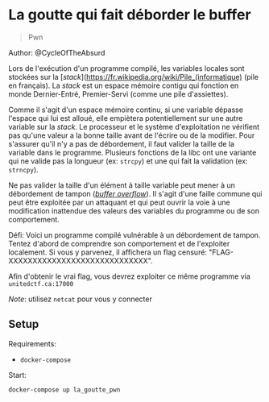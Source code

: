# La goutte qui fait déborder le buffer

> Pwn

Author: @CycleOfTheAbsurd

Lors de l'exécution d'un programme compilé, les variables locales sont stockées sur la [_stack_](https://fr.wikipedia.org/wiki/Pile_(informatique) (pile en français). La _stack_ est un espace mémoire contigu qui fonction en monde Dernier-Entré, Premier-Servi (comme une pile d'assiettes).

Comme il s'agit d'un espace mémoire continu, si une variable dépasse l'espace qui lui est alloué, elle empiètera potentiellement sur une autre variable sur la _stack_. Le processeur et le système d'exploitation ne vérifient pas qu'une valeur a la bonne taille avant de l'écrire ou de la modifier. Pour s'assurer qu'il n'y a pas de débordement, il faut valider la taille de la variable dans le programme. Plusieurs fonctions de la libc ont une variante qui ne valide pas la longueur (ex: `strcpy`) et une qui fait la validation (ex: `strncpy`).

Ne pas valider la taille d'un élément à taille variable peut mener à un débordement de tampon ([_buffer overflow_](https://en.wikipedia.org/wiki/Stack_buffer_overflow)). Il s'agit d'une faille commune qui peut être exploitée par un attaquant et qui peut ouvrir la voie à une modification inattendue des valeurs des variables du programme ou de son comportement.

Défi: Voici un programme compilé vulnérable à un débordement de tampon. Tentez d'abord de comprendre son comportement et de l'exploiter localement. Si vous y parvenez, il affichera un flag censuré: "FLAG-XXXXXXXXXXXXXXXXXXXXXXXXXXXXX".

Afin d'obtenir le vrai flag, vous devrez exploiter ce même programme via `unitedctf.ca:17000`

_Note_: utilisez `netcat` pour vous y connecter


## Setup

Requirements:
- `docker-compose`

Start:

```
docker-compose up la_goutte_pwn
```
